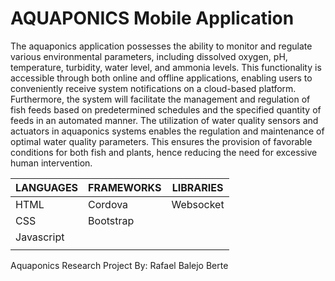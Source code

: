 # AQUAPONICS Mobile Application

The aquaponics application possesses the ability to monitor and regulate various environmental parameters, including dissolved oxygen, pH, temperature, turbidity, water level, and ammonia levels. This functionality is accessible through both online and offline applications, enabling users to conveniently receive system notifications on a cloud-based platform. Furthermore, the system will facilitate the management and regulation of fish feeds based on predetermined schedules and the specified quantity of feeds in an automated manner. The utilization of water quality sensors and actuators in aquaponics systems enables the regulation and maintenance of optimal water quality parameters. This ensures the provision of favorable conditions for both fish and plants, hence reducing the need for excessive human intervention.



| LANGUAGES | FRAMEWORKS | LIBRARIES |
| --------- | ---------- | --------- | 
| HTML      | Cordova    | Websocket |
| CSS       | Bootstrap  |           |
| Javascript|            |           |
|           |            |           |


Aquaponics Research Project By: Rafael Balejo Berte
